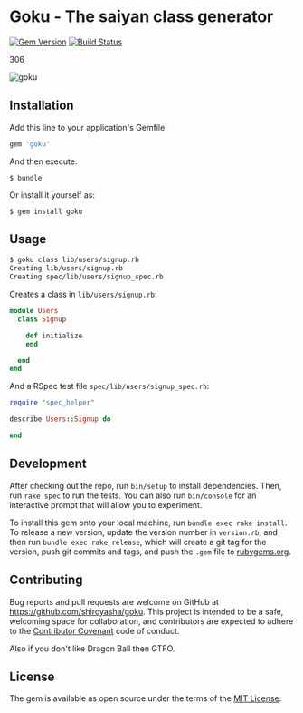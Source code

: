 # Goku - The saiyan class generator

[![Gem Version](https://badge.fury.io/rb/goku.svg)](https://badge.fury.io/rb/goku)
[![Build Status](https://semaphoreci.com/api/v1/shiroyasha/goku/branches/master/badge.svg)](https://semaphoreci.com/shiroyasha/goku)

306

![goku](http://img12.deviantart.net/ee76/i/2016/039/7/2/goku_vs_beerus_drawing_by_pikachustar93-d9ladzb.png)

## Installation

Add this line to your application's Gemfile:

```ruby
gem 'goku'
```

And then execute:

    $ bundle

Or install it yourself as:

    $ gem install goku

## Usage

``` sh
$ goku class lib/users/signup.rb
Creating lib/users/signup.rb
Creating spec/lib/users/signup_spec.rb
```

Creates a class in `lib/users/signup.rb`:

``` ruby
module Users
  class Signup

    def initialize
    end

  end
end
```

And a RSpec test file `spec/lib/users/signup_spec.rb`:

``` ruby
require "spec_helper"

describe Users::Signup do

end
```
## Development

After checking out the repo, run `bin/setup` to install dependencies. Then, run `rake spec` to run the tests. You can also run `bin/console` for an interactive prompt that will allow you to experiment.

To install this gem onto your local machine, run `bundle exec rake install`. To release a new version, update the version number in `version.rb`, and then run `bundle exec rake release`, which will create a git tag for the version, push git commits and tags, and push the `.gem` file to [rubygems.org](https://rubygems.org).

## Contributing

Bug reports and pull requests are welcome on GitHub at https://github.com/shiroyasha/goku. This project is intended to be a safe, welcoming space for collaboration, and contributors are expected to adhere to the [Contributor Covenant](http://contributor-covenant.org) code of conduct.

Also if you don't like Dragon Ball then GTFO.

## License

The gem is available as open source under the terms of the [MIT License](http://opensource.org/licenses/MIT).
